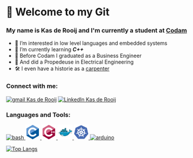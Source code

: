 # 👋 Welcome to my Git

### My name is Kas de Rooij and I'm currently a student at [Codam](http://www.codam.nl/)


- 👀 I’m interested in low level languages and embedded systems
- 🌱 I’m currently learning ***C++***
- :book: Before Codam I graduated as a Business Engineer
- :electric_plug: And did a Propedeuse in Electrical Engineering
- :hammer_and_wrench: I even have a historie as a [carpenter](http://www.kluskas.nl)

<h3 align="left">Connect with me:</h3>
<p align="left">
<a href="mailto:kasderooij@gmail.com" target="blank">
<img align="center" src="https://cdn.jsdelivr.net/npm/simple-icons@v3/icons/gmail.svg" alt="gmail Kas de Rooij" height="30" width="40" /></a>
<a href="https://linkedin.com/in/kasderooij" target="blank">
<img align="center" src="https://cdn.jsdelivr.net/npm/simple-icons@3.0.1/icons/linkedin.svg" alt="LinkedIn Kas de Rooij" height="30" width="40" /></a>
</p>

<h3 align="left">Languages and Tools:</h3>
<p align="left"> 
<a href="https://www.gnu.org/software/bash/" target="_blank">
<img src="https://www.vectorlogo.zone/logos/gnu_bash/gnu_bash-icon.svg" alt="bash" width="40" height="40"/> </a>
<a href="https://www.cprogramming.com/" target="_blank">
<img src="https://raw.githubusercontent.com/devicons/devicon/master/icons/c/c-original.svg" alt="c" width="40" height="40"/> </a>
<a href="https://www.cprogramming.com/" target="_blank">
<img src="https://github.com/devicons/devicon/blob/master/icons/cplusplus/cplusplus-original.svg" alt="c++" width="40" height="40"/> </a>
<a href="https://www.docker.com/" target="_blank">
<img src="https://github.com/devicons/devicon/blob/master/icons/docker/docker-original.svg" alt="docker" width="40" height="40"/> </a>
<a href="https://www.kubernetes.com/" target="_blank">
<img src="https://github.com/devicons/devicon/blob/master/icons/kubernetes/kubernetes-plain.svg" alt="kubernetes" width="40" height="40"/> </a>
<a href="https://www.arduino.cc/" target="_blank">
<img src="https://cdn.worldvectorlogo.com/logos/arduino-1.svg" alt="arduino" width="40" height="40"/> </a>
</p>

[![Top Langs](https://github-readme-stats.vercel.app/api/top-langs/?username=kasderooi&layout=compact&exclude_repo=MiniRT)](https://github.com/kasderooi)

